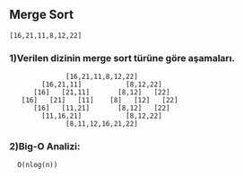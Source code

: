 ## Merge Sort

```
[16,21,11,8,12,22]
```

### 1)Verilen dizinin merge sort türüne göre aşamaları.

                  [16,21,11,8,12,22]
            [16,21,11]           [8,12,22]
          [16]   [21,11]       [8,12]   [22]
       [16]   [21]   [11]    [8]   [12]   [22]
          [16]   [11,21]       [8,12]   [22]
            [11,16,21]           [8,12,22]
                  [8,11,12,16,21,22]

### 2)Big-O Analizi:

      O(nlog(n))
